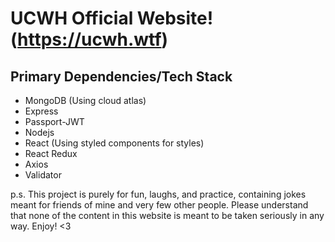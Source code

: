 # UCWH Official Website! (https://ucwh.wtf)

## Primary Dependencies/Tech Stack
- MongoDB (Using cloud atlas)
- Express
- Passport-JWT
- Nodejs
- React (Using styled components for styles)
- React Redux
- Axios
- Validator 

p.s. This project is purely for fun, laughs, and practice, containing jokes meant for 
friends of mine and very few other people. Please understand that none of the content
in this website is meant to be taken seriously in any way. Enjoy! <3
